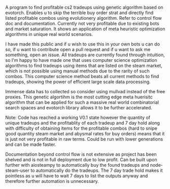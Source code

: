 A program to find profitable cs2 tradeups using genetic algorithm based on evotorch. Enables u to skip the terrible buy order strat and directly
find listed profitable combos using evolutionery algorithm. Refer to control flow doc and documentation. Currently not very profitable due to
existing bots and market saturation. It shows an application of meta heuristic optimization algorithms in unique real world scenarios.

I have made this public and if u wish to use this in your own bots u can do so, if u want to contribute open a pull request and if u want to ask me something, open an issue. All tradeups are currently found through intuition, so I'm happy to have made one that uses computer science optimization algorithms to find tradeups using items that are listed on the steam market, which is not possible using manual methods due to the rarity of such combos. This computer science method beats all current methods to find tradeups, showing the power of efficient large scale data processing.

Immense data has to collected so consider using mullvad instead of the free proxies. This genetic algortihm is the most cutting edge meta huerisitc algorithm that can be applied for such a massive real world combinatorial search spaces and evotorch library allows it to be further accelerated.

Note:
Code has reached a working V0.1 state however the quantity of unique tradeups and the profitablity of each tradeup and 7 day hold along with difficulty of obtaining items for the profitable combos (hard to snipe good quantity steam market and abysmal rates for buy orders) means that it is just not very profitable in raw terms. Could be run with lower generations and can be made faster.

Documentation beyond control flow is not extensive as project has been shelved and is not in full deployment due to low profit. Can be built upon further with aiosteampy to automatically buy the found tradeups and node-steam-user to automatically do the tradeups. The 7 day trade hold makes it pointless as u will have to wait 7 days to list the outputs anyway and therefore further automation is unnecessary.
